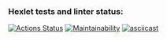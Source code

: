 ### Hexlet tests and linter status:
[![Actions Status](https://github.com/kirillzheltov/frontend-project-44/workflows/hexlet-check/badge.svg)](https://github.com/kirillzheltov/frontend-project-44/actions)
[![Maintainability](https://api.codeclimate.com/v1/badges/eb45cd2236d68f83dfbc/maintainability)](https://codeclimate.com/github/kirillzheltov/frontend-project-44/maintainability)
[![asciicast](https://asciinema.org/a/1GEpPwi1vWawq5rt9tActynLv.svg)](https://asciinema.org/a/1GEpPwi1vWawq5rt9tActynLv)